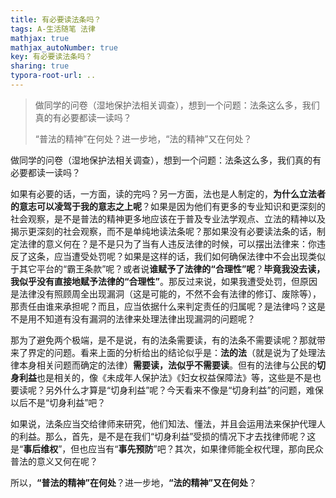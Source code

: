 ```yaml
---
title: 有必要读法条吗？
tags: A-生活随笔 法律
mathjax: true
mathjax_autoNumber: true
key: 有必要读法条吗？
sharing: true
typora-root-url: ..
---
```


> 做同学的问卷（湿地保护法相关调查），想到一个问题：法条这么多，我们真的有必要都读一读吗？
> 
> “普法的精神”在何处？进一步地，“法的精神”又在何处？

做同学的问卷（湿地保护法相关调查），想到一个问题：法条这么多，我们真的有必要都读一读吗？

​如果有必要的话，一方面，读的完吗？另一方面，法也是人制定的，**为什么立法者的意志可以凌驾于我的意志之上呢**？如果是因为他们有更多的专业知识和更深刻的社会观察，是不是普法的精神更多地应该在于普及专业法学观点、立法的精神以及揭示更深刻的社会观察，而不是单纯地读法条呢？
​
​那如果没有必要读法条的话，制定法律的意义何在？是不是只为了当有人违反法律的时候，可以摆出法律来：你违反了这条，应当遭受处罚呢？如果是这样的话，我们如何确保法律中不会出现类似于其它平台的“霸王条款”呢？或者说**谁赋予了法律的“合理性”呢**？**毕竟我没去读，我似乎没有直接地赋予法律的“合理性”**。那反过来说，如果我遭受处罚，但原因是法律没有照顾周全出现漏洞（这是可能的，不然不会有法律的修订、废除等），那责任由谁来承担呢？而且，应当依据什么来判定责任的归属呢？是法律吗？这是不是用不知道有没有漏洞的法律来处理法律出现漏洞的问题呢？

那为了避免两个极端，是不是说，有的法条需要读，有的法条不需要读呢？那就带来了界定的问题。看来上面的分析给出的结论似乎是：**法的法**（就是说为了处理法律本身相关问题而确定的法律）**需要读，法似乎不需要读**。但有的法律与公民的**切身利益**也是相关的，像《未成年人保护法》《妇女权益保障法》等，这些是不是也要读呢？另外什么才算是“切身利益”呢？今天看来不像是“切身利益”的问题，难保以后不是“切身利益”吧？

如果说，法条应当交给律师来研究，他们知法、懂法，并且会运用法来保护代理人的利益。那么，首先，是不是在我们“切身利益”受损的情况下才去找律师呢？这是“**事后维权**”，但也应当有“**事先预防**”吧？其次，如果律师能全权代理，那向民众普法的意义又何在呢？

所以，**“普法的精神”在何处**？进一步地，**“法的精神”又在何处**？